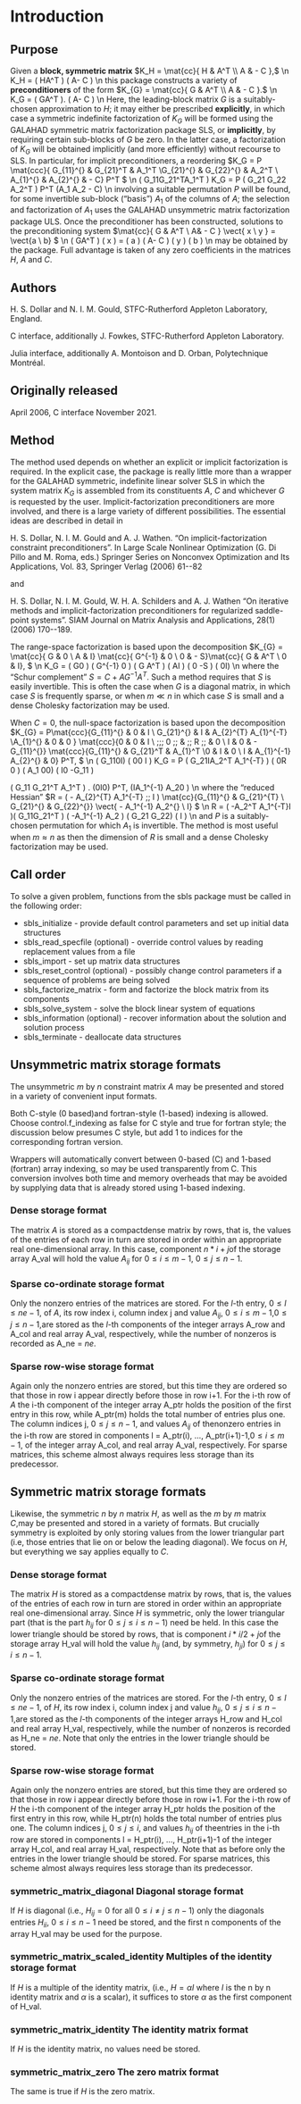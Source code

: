 # Introduction

## Purpose

Given a **block, symmetric matrix**
$K_H = \mat{cc}{ H & A^T \\ A & - C },$
\n
K_H = ( HA^T )
( A- C )
\n
this package constructs a variety of **preconditioners** of the form
$K_{G} = \mat{cc}{ G & A^T \\ A & - C }.$
\n
K_G = ( GA^T ).
( A- C )
\n
Here, the leading-block matrix $G$ is a suitably-chosen
approximation to $H$; it may either be prescribed **explicitly**, in
which case a symmetric indefinite factorization of $K_G$
will be formed using the GALAHAD symmetric matrix factorization package SLS,
or **implicitly**, by requiring certain sub-blocks of $G$
be zero. In the latter case, a factorization of $K_G$ will be
obtained implicitly (and more efficiently) without recourse to SLS.
In particular, for implicit preconditioners, a reordering
$K_G = P
\mat{ccc}{ G_{11}^{} & G_{21}^T & A_1^T \\G_{21}^{} & G_{22}^{} & A_2^T \\
A_{1}^{} & A_{2}^{} & - C} P^T
$
\n
( G_11G_21^TA_1^T )
K_G = P ( G_21 G_22 A_2^T ) P^T
(A_1 A_2 - C)
\n
involving a suitable permutation $P$ will be found, for some
invertible sub-block (“basis”) $A_1$ of the columns of $A$;
the selection and factorization of $A_1$ uses
the GALAHAD unsymmetric matrix factorization package ULS.
Once the preconditioner has been constructed,
solutions to the preconditioning system
$\mat{cc}{ G & A^T \\ A& - C } \vect{ x \\ y }
 = \vect{a \\ b}
$
\n
( GA^T ) ( x ) = ( a )
( A- C ) ( y ) ( b )
\n
may be obtained by the package.
Full advantage is taken of any zero coefficients in the matrices $H$,
$A$ and $C$.

## Authors

H. S. Dollar and N. I. M. Gould, STFC-Rutherford Appleton Laboratory, England.

C interface, additionally J. Fowkes, STFC-Rutherford Appleton Laboratory.

Julia interface, additionally A. Montoison and D. Orban, Polytechnique Montréal.

## Originally released

April 2006, C interface November 2021.

## Method

The method used depends on whether an explicit or implicit
factorization is required. In the explicit case, the
package is really little more than a wrapper for the GALAHAD
symmetric, indefinite linear solver SLS in
which the system matrix $K_G$ is assembled from its constituents
$A$, $C$ and whichever $G$ is requested by the user.
Implicit-factorization preconditioners are more involved,
and there is a large variety of different possibilities. The
essential ideas are described in detail in

H. S. Dollar, N. I. M. Gould and A. J. Wathen.
“On implicit-factorization constraint preconditioners”.
In Large Scale Nonlinear Optimization (G. Di Pillo and M. Roma, eds.)
Springer Series on Nonconvex Optimization and Its Applications, Vol. 83,
Springer Verlag (2006) 61--82

and

H. S. Dollar, N. I. M. Gould, W. H. A. Schilders and A. J. Wathen
“On iterative methods and implicit-factorization preconditioners for
regularized saddle-point systems”.
SIAM Journal on Matrix Analysis and Applications, 28(1) (2006) 170--189.

The range-space factorization is based upon the decomposition
$K_{G} = \mat{cc}{ G & 0 \\ A & I}
\mat{cc}{ G^{-1} & 0 \\ 0 & - S}\mat{cc}{ G & A^T \\ 0 & I},
$
\n
K_G = ( G0 ) ( G^{-1} 0 ) ( G A^T )
( AI ) ( 0 -S ) ( 0I)
\n
where the “Schur complement” $S = C + A G^{-1} A^T$.
Such a method requires that $S$ is easily invertible. This is often the
case when $G$ is a diagonal matrix, in which case $S$ is frequently
sparse, or when $m \ll n$ in which case $S$
is small and a dense Cholesky factorization may be used.

When $C = 0$, the null-space factorization is based upon the decomposition
$K_{G} = P\mat{ccc}{G_{11}^{} & 0 & I \\
G_{21}^{} & I & A_{2}^{T} A_{1}^{-T} \\A_{1}^{} & 0 & 0 }
\mat{ccc}{0 & 0 & I \\ \;\;\; 0 \;\; & \;\; R \;\; & 0 \\ I & 0 & - G_{11}^{}}
\mat{ccc}{G_{11}^{} & G_{21}^T & A_{1}^T \\0 & I & 0 \\
I & A_{1}^{-1} A_{2}^{} & 0} P^T,
$
\n
( G_110I) ( 00 I )
K_G = P ( G_21IA_2^T A_1^{-T} ) ( 0R 0 )
( A_1 00) ( I0 -G_11 )

( G_11 G_21^T A_1^T )
. (0I0) P^T,
(IA_1^{-1} A_20 )
\n
where the “reduced Hessian”
$R = ( - A_{2}^{T} A_1^{-T} \;\; I )
\mat{cc}{G_{11}^{} & G_{21}^{T} \\ G_{21}^{} & G_{22}^{}}
\vect{ - A_1^{-1} A_2^{} \\ I}
$
\n
 R = ( -A_2^T A_1^{-T}I )( G_11G_21^T ) ( -A_1^{-1} A_2 )
 ( G_21 G_22) ( I )
\n
and $P$ is a suitably-chosen permutation for which $A_1$ is
invertible. The method is most useful when $m \approx n$ as then the
dimension of $R$ is small and a dense Cholesky factorization may be used.

## Call order

To solve a given problem, functions from the sbls package must be called
in the following order:

- sbls\_initialize - provide default control parameters and set up initial data structures
- sbls\_read\_specfile (optional) - override control values by reading replacement values from a file
- sbls\_import - set up matrix data structures
- sbls\_reset\_control (optional) - possibly change control parameters if a sequence of problems are being solved
- sbls_factorize\_matrix - form and factorize the block
matrix from its components
- sbls\_solve_system - solve the block linear system of
equations
- sbls\_information (optional) - recover information about the solution and solution process
- sbls\_terminate - deallocate data structures

##  Unsymmetric matrix storage formats

The unsymmetric $m$ by $n$ constraint matrix $A$ may be presented
and stored in a variety of convenient input formats.

Both C-style (0 based)and fortran-style (1-based) indexing is allowed.
Choose control.f_indexing as false for C style and true for
fortran style; the discussion below presumes C style, but add 1 to
indices for the corresponding fortran version.

Wrappers will automatically convert between 0-based (C) and 1-based
(fortran) array indexing, so may be used transparently from C. This
conversion involves both time and memory overheads that may be avoided
by supplying data that is already stored using 1-based indexing.

### Dense storage format

The matrix $A$ is stored as a compactdense matrix by rows, that is,
the values of the entries of each row in turn are
stored in order within an appropriate real one-dimensional array.
In this case, component $n \ast i + j$of the storage array A_val
will hold the value $A_{ij}$ for $0 \leq i \leq m-1$,
$0 \leq j \leq n-1$.

###  Sparse co-ordinate storage format

Only the nonzero entries of the matrices are stored.
For the $l$-th entry, $0 \leq l \leq ne-1$, of $A$,
its row index i, column index j
and value $A_{ij}$,
$0 \leq i \leq m-1$,$0 \leq j \leq n-1$,are stored as
the $l$-th components of the integer arrays A_row and
A_col and real array A_val, respectively, while the number of nonzeros
is recorded as A_ne = $ne$.

###  Sparse row-wise storage format

Again only the nonzero entries are stored, but this time
they are ordered so that those in row i appear directly before those
in row i+1. For the i-th row of $A$ the i-th component of the
integer array A_ptr holds the position of the first entry in this row,
while A_ptr(m) holds the total number of entries plus one.
The column indices j, $0 \leq j \leq n-1$, and values
$A_{ij}$ of thenonzero entries in the i-th row are stored in components
l = A_ptr(i), $\ldots$, A_ptr(i+1)-1,$0 \leq i \leq m-1$,
of the integer array A_col, and real array A_val, respectively.
For sparse matrices, this scheme almost always requires less storage than
its predecessor.

##  Symmetric matrix storage formats

Likewise, the symmetric $n$ by $n$ matrix $H$, as well as
the $m$ by $m$ matrix $C$,may be presented
and stored in a variety of formats. But crucially symmetry is exploited
by only storing values from the lower triangular part
(i.e, those entries that lie on or below the leading diagonal). We focus
on $H$, but everything we say applies equally to $C$.

### Dense storage format

The matrix $H$ is stored as a compactdense matrix by rows, that is,
the values of the entries of each row in turn are
stored in order within an appropriate real one-dimensional array.
Since $H$ is symmetric, only the lower triangular part (that is the part
$h_{ij}$ for $0 \leq j \leq i \leq n-1$) need be held.
In this case the lower triangle should be stored by rows, that is
component $i \ast i / 2 + j$of the storage array H_val
will hold the value $h_{ij}$ (and, by symmetry, $h_{ji}$)
for $0 \leq j \leq i \leq n-1$.

###  Sparse co-ordinate storage format

Only the nonzero entries of the matrices are stored.
For the $l$-th entry, $0 \leq l \leq ne-1$, of $H$,
its row index i, column index j
and value $h_{ij}$, $0 \leq j \leq i \leq n-1$,are stored as
the $l$-th components of the integer arrays H_row and
H_col and real array H_val, respectively, while the number of nonzeros
is recorded as H_ne = $ne$.
Note that only the entries in the lower triangle should be stored.

###  Sparse row-wise storage format

Again only the nonzero entries are stored, but this time
they are ordered so that those in row i appear directly before those
in row i+1. For the i-th row of $H$ the i-th component of the
integer array H_ptr holds the position of the first entry in this row,
while H_ptr(n) holds the total number of entries plus one.
The column indices j, $0 \leq j \leq i$, and values
$h_{ij}$ of theentries in the i-th row are stored in components
l = H_ptr(i), $\ldots$, H_ptr(i+1)-1 of the
integer array H_col, and real array H_val, respectively.
Note that as before only the entries in the lower triangle should be stored.
For sparse matrices, this scheme almost always requires less storage than
its predecessor.

### symmetric\_matrix_diagonal Diagonal storage format

If $H$ is diagonal (i.e., $H_{ij} = 0$ for all
$0 \leq i \neq j \leq n-1$) only the diagonals entries
$H_{ii}$, $0 \leq i \leq n-1$ need
be stored, and the first n components of the array H_val may be
used for the purpose.

### symmetric\_matrix_scaled_identity Multiples of the identity storage format

If $H$ is a multiple of the identity matrix, (i.e., $H = \alpha I$
where $I$ is the n by n identity matrix and $\alpha$ is a scalar),
it suffices to store $\alpha$ as the first component of H_val.

### symmetric\_matrix_identity The identity matrix format

If $H$ is the identity matrix, no values need be stored.

### symmetric\_matrix_zero The zero matrix format

The same is true if $H$ is the zero matrix.

